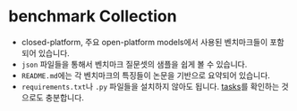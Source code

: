 # benchmark Collection
+ closed-platform, 주요 open-platform models에서 사용된 벤치마크들이 포함되어 있습니다.
+ `json` 파일들을 통해서 벤치마크 질문셋의 샘플을 쉽게 볼 수 있습니다.
+ `README.md`에는 각 벤치마크의 특징들이 논문을 기반으로 요약되어 있습니다.
+ `requirements.txt`나 `.py` 파일들을 설치하지 않아도 됩니다. [tasks](tasks)를 확인하는 것으로도 충분합니다.
